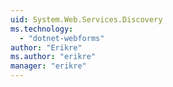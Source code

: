 ```yaml
---
uid: System.Web.Services.Discovery
ms.technology: 
  - "dotnet-webforms"
author: "Erikre"
ms.author: "erikre"
manager: "erikre"
---
```

